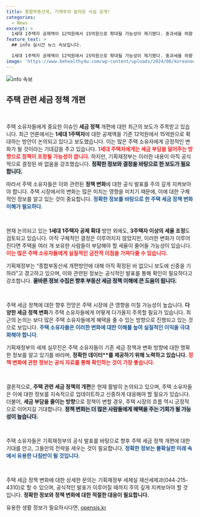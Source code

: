 ```yaml
---
title: 종합부동산세, 기재부의 놀라운 사실 공개!
categories:
  - News
excerpt: >
  1세대 1주택자 공제액이 12억원에서 15억원으로 확대될 가능성이 제기됐다. 중과세율 하향 검토와 함께 부동산 세제 개편의 방향이 주목받고 있다. 정부의 공식 발표는 없지만, 변화의 물결이 다가오고 있다. 클릭해서 더 알아보세요!
feature_text: >
  ## info 실시간 뉴스 속보입니다.

  1세대 1주택자 공제액이 12억원에서 15억원으로 확대될 가능성이 제기됐다. 중과세율 하향 검토와 함께 부동산 세제 개편의 방향이 주목받고 있다. 정부의 공식 발표는 없지만, 변화의 물결이 다가오고 있다. 클릭해서 더 알아보세요!
image: 'https://www.behealthy4u.com/wp-content/uploads/2024/06/koreanews.jpg'
---
```


<p><img src="https://www.behealthy4u.com/wp-content/uploads/2024/06/koreanews.jpg" alt="info 속보" /></p>

<h2 data-ke-size="size26">주택 관련 세금 정책 개편</h2>

<p data-ke-size="size16">&nbsp;</p>

<p>주택 소유자들에게 중요한 이슈인 <b>세금 정책</b> 개편에 대한 최근의 보도가 주목받고 있습니다. 최근 언론에서는 <b>1세대 1주택자</b>에 대한 공제액을 기존 12억원에서 15억원으로 확대하는 방안이 논의되고 있다고 보도했습니다. 이는 많은 주택 소유자에게 긍정적인 변화가 될 것이라는 기대감을 주고 있습니다. <b><span style="color: #ee2323;">1세대 주택자에게는 세금 부담을 덜어주는 방향으로 정책이 조정될 가능성이 큽니다.</span></b> 하지만, 기획재정부는 이러한 내용이 아직 공식적으로 결정된 바 없음을 강조했습니다. <b><span style="background-color: #21538527;">정확한 정보와 결정을 바탕으로 한 보도가 필요합니다.</span></b></p>

<p>따라서 주택 소유자들은 이와 관련된 <b>정책 변화</b>에 대한 공식 발표를 주의 깊게 지켜보아야 합니다. 주택 시장에서의 변화는 많은 미치는 영향을 미치기 때문에, 이에 대한 구체적인 정보를 알고 있는 것이 중요합니다. <b><span style="color: #1a5490;">정확한 정보를 바탕으로 한 주택 세금 정책 변화 이해가 필요하다.</span></b> </p>

<p data-ke-size="size16">&nbsp;</p>

<p>현재 논의되고 있는 <b>1세대 1주택자 공제 확대</b> 방안 외에도, <b>3주택자 이상의 세율 조정</b>도 검토되고 있습니다. 아직 구체적인 결정은 이루어지지 않았지만, 이러한 변화가 이루어진다면 주택을 여러 개 보유한 사람들이 부담해야 할 세율이 줄어들 가능성이 있습니다. <b><span style="color: #ee2323;">이는 많은 주택 소유자들에게 실질적인 금전적 이점을 가져다줄 수 있습니다.</span></b> </p>

<p>기획재정부는 “종합부동산세 개편방안에 대해 아직 확정된 바 없으니 보도에 신중을 기하라”고 경고하고 있으며, 이와 관련된 정보는 공식적인 발표를 통해 확인이 필요하다고 강조합니다. <b><span style="background-color: #21538527;">올바른 정보 수집은 향후 부동산 세금 정책 이해에 큰 도움이 됩니다.</span></b></p>

<p data-ke-size="size16">&nbsp;</p>

<p>주택 세금 정책에 대한 향후 전망은 주택 시장에 큰 영향을 미칠 가능성이 높습니다. <b>다양한 세금 정책 변화</b>가 주택 소유자들에게 어떻게 다가올지 주목할 필요가 있습니다. 최근의 논의는 보다 많은 주택 소유자들에게 혜택을 줄 수 있는 방향으로 진행되고 있는 것으로 보입니다. <b><span style="color: #1a5490;">주택 소유자들은 이러한 변화에 대한 이해를 높여 실질적인 이익을 극대화해야 합니다.</span></b> </p>

<p>기획재정부의 세제 실무진은 주택 소유자들이 기존 세금 정책과 변화 방향에 대한 명확한 정보를 알고 있기를 바라며, <b>정확한 데이터**를 제공하기 위해 노력하고 있습니다.</b> <b><span style="color: #ee2323;">정책 변화에 관한 정보는 공식 자료를 통해 확인하는 것이 가장 좋습니다.</span></b> </p>

<p data-ke-size="size16">&nbsp;</p>

<p>결론적으로, <b>주택 관련 세금 정책의 개편</b>은 현재 활발히 논의되고 있으며, 주택 소유자들은 이에 대한 정보를 지속적으로 업데이트하고 신중하게 대응해야 할 필요가 있습니다. 더불어, <b>세금 부담을 줄이는 방향</b>으로 정책이 변할 경우, 주택 시장의 흐름 역시 긍정적으로 이어지길 기대합니다. <b><span style="background-color: #21538527;">정책 변화는 더 많은 사람들에게 혜택을 주는 기회가 될 가능성이 높습니다.</span></b> </p>

<p data-ke-size="size16">&nbsp;</p>

<p>주택 소유자들은 기획재정부의 공식 발표를 바탕으로 향후 주택 세금 정책 개편에 대한 기대를 안고, 그들만의 전략을 세우는 것이 필요합니다. <b><span style="color: #1a5490;">정확한 정보는 불확실한 미래 속에서 유용한 나침반이 될 것입니다.</span></b> </p>

<p data-ke-size="size16">&nbsp;</p>

<p>주택 세금 정책 변화에 대한 상세한 문의는 기획재정부 세제실 재산세제과(044-215-4310)로 할 수 있으며, 공식적인 발표가 이루어질 때까지 주의 깊게 지켜보아야 할 것 입니다. <b>정확한 정보와 정책 변화에 대한 적절한 대응이 필요합니다.</b> </p>
유용한 생활 정보가 필요하시다면, <a href="https://opensis.kr" rel="dofollow">opensis.kr</a>


